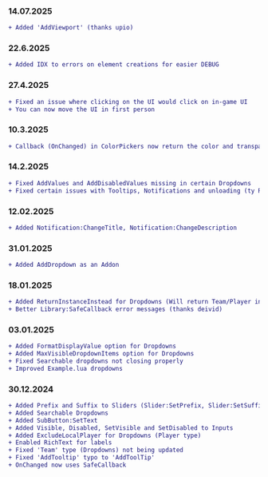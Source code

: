 ### 14.07.2025
```diff
+ Added 'AddViewport' (thanks upio)
```

### 22.6.2025
```diff
+ Added IDX to errors on element creations for easier DEBUG
```

### 27.4.2025
```diff
+ Fixed an issue where clicking on the UI would click on in-game UI
+ You can now move the UI in first person
```

### 10.3.2025
```diff
+ Callback (OnChanged) in ColorPickers now return the color and transparency (PR #31 - ty RectangularObject)
```

### 14.2.2025
```diff
+ Fixed AddValues and AddDisabledValues missing in certain Dropdowns
+ Fixed certain issues with Tooltips, Notifications and unloading (ty RectangularObject for the PR)
```

### 12.02.2025
```diff
+ Added Notification:ChangeTitle, Notification:ChangeDescription
```

### 31.01.2025
```diff
+ Added AddDropdown as an Addon
```

### 18.01.2025
```diff
+ Added ReturnInstanceInstead for Dropdowns (Will return Team/Player instance with SpecialType dropdowns if set to true)
+ Better Library:SafeCallback error messages (thanks deivid)
```

### 03.01.2025
```diff
+ Added FormatDisplayValue option for Dropdowns
+ Added MaxVisibleDropdownItems option for Dropdowns
+ Fixed Searchable dropdowns not closing properly
+ Improved Example.lua dropdowns
```

### 30.12.2024
```diff
+ Added Prefix and Suffix to Sliders (Slider:SetPrefix, Slider:SetSuffix)
+ Added Searchable Dropdowns
+ Added SubButton:SetText
+ Added Visible, Disabled, SetVisible and SetDisabled to Inputs
+ Added ExcludeLocalPlayer for Dropdowns (Player type)
+ Enabled RichText for labels
+ Fixed 'Team' type (Dropdowns) not being updated
+ Fixed 'AddTooltip' typo to 'AddToolTip'
+ OnChanged now uses SafeCallback
```
